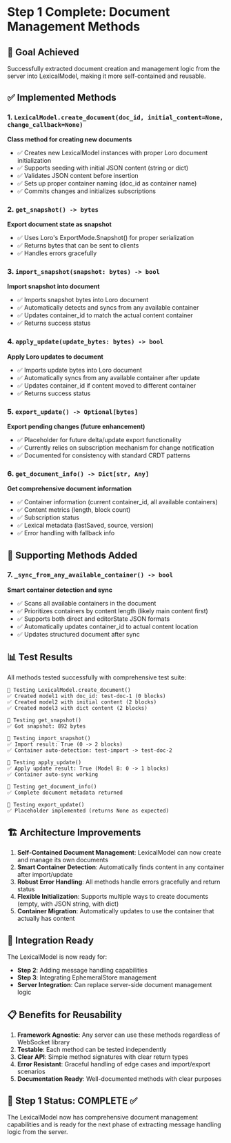 # Step 1 Complete: Document Management Methods

## 🎯 Goal Achieved
Successfully extracted document creation and management logic from the server into LexicalModel, making it more self-contained and reusable.

## ✅ Implemented Methods

### 1. `LexicalModel.create_document(doc_id, initial_content=None, change_callback=None)` 
**Class method for creating new documents**
- ✅ Creates new LexicalModel instances with proper Loro document initialization
- ✅ Supports seeding with initial JSON content (string or dict)
- ✅ Validates JSON content before insertion
- ✅ Sets up proper container naming (doc_id as container name)
- ✅ Commits changes and initializes subscriptions

### 2. `get_snapshot() -> bytes`
**Export document state as snapshot**
- ✅ Uses Loro's ExportMode.Snapshot() for proper serialization
- ✅ Returns bytes that can be sent to clients
- ✅ Handles errors gracefully

### 3. `import_snapshot(snapshot: bytes) -> bool`
**Import snapshot into document**
- ✅ Imports snapshot bytes into Loro document
- ✅ Automatically detects and syncs from any available container
- ✅ Updates container_id to match the actual content container
- ✅ Returns success status

### 4. `apply_update(update_bytes: bytes) -> bool`
**Apply Loro updates to document**
- ✅ Imports update bytes into Loro document
- ✅ Automatically syncs from any available container after update
- ✅ Updates container_id if content moved to different container
- ✅ Returns success status

### 5. `export_update() -> Optional[bytes]`
**Export pending changes (future enhancement)**
- ✅ Placeholder for future delta/update export functionality
- ✅ Currently relies on subscription mechanism for change notification
- ✅ Documented for consistency with standard CRDT patterns

### 6. `get_document_info() -> Dict[str, Any]`
**Get comprehensive document information**
- ✅ Container information (current container_id, all available containers)
- ✅ Content metrics (length, block count)
- ✅ Subscription status
- ✅ Lexical metadata (lastSaved, source, version)
- ✅ Error handling with fallback info

## 🔧 Supporting Methods Added

### 7. `_sync_from_any_available_container() -> bool`
**Smart container detection and sync**
- ✅ Scans all available containers in the document
- ✅ Prioritizes containers by content length (likely main content first)
- ✅ Supports both direct and editorState JSON formats
- ✅ Automatically updates container_id to actual content location
- ✅ Updates structured document after sync

## 📊 Test Results

All methods tested successfully with comprehensive test suite:

```
🧪 Testing LexicalModel.create_document()
✅ Created model1 with doc_id: test-doc-1 (0 blocks)
✅ Created model2 with initial content (2 blocks) 
✅ Created model3 with dict content (2 blocks)

🧪 Testing get_snapshot()
✅ Got snapshot: 892 bytes

🧪 Testing import_snapshot()
✅ Import result: True (0 -> 2 blocks)
✅ Container auto-detection: test-import -> test-doc-2

🧪 Testing apply_update()
✅ Apply update result: True (Model B: 0 -> 1 blocks)
✅ Container auto-sync working

🧪 Testing get_document_info()
✅ Complete document metadata returned

🧪 Testing export_update()
✅ Placeholder implemented (returns None as expected)
```

## 🏗️ Architecture Improvements

1. **Self-Contained Document Management**: LexicalModel can now create and manage its own documents
2. **Smart Container Detection**: Automatically finds content in any container after import/update
3. **Robust Error Handling**: All methods handle errors gracefully and return status
4. **Flexible Initialization**: Supports multiple ways to create documents (empty, with JSON string, with dict)
5. **Container Migration**: Automatically updates to use the container that actually has content

## 🔗 Integration Ready

The LexicalModel is now ready for:
- **Step 2**: Adding message handling capabilities
- **Step 3**: Integrating EphemeralStore management
- **Server Integration**: Can replace server-side document management logic

## 📋 Benefits for Reusability

1. **Framework Agnostic**: Any server can use these methods regardless of WebSocket library
2. **Testable**: Each method can be tested independently
3. **Clear API**: Simple method signatures with clear return types
4. **Error Resistant**: Graceful handling of edge cases and import/export scenarios
5. **Documentation Ready**: Well-documented methods with clear purposes

## 🎉 Step 1 Status: **COMPLETE** ✅

The LexicalModel now has comprehensive document management capabilities and is ready for the next phase of extracting message handling logic from the server.
